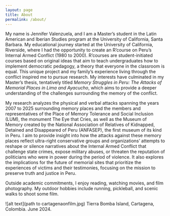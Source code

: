```yaml
---
layout: page
title: About
permalink: /about/
---
```


My name is Jennifer Valenzuela, and I am a Master’s student in the Latin American and Iberian Studies program at the University of California, Santa Barbara. My educational journey started at the University of California, Riverside, where I had the opportunity to create an R’course on Peru’s Internal Armed Conflict (1980 to 2000). R’courses are student-initiated courses based on original ideas that aim to teach undergraduates how to implement democratic pedagogy, a theory that everyone in the classroom is equal. This unique project and my family’s experience living through the conflict inspired me to pursue research. My interests have culminated in my Master’s thesis, tentatively titled *Memory Struggles in Peru: The Attacks of Memorial Places in Lima and Ayacucho*, which aims to provide a deeper understanding of the challenges surrounding the memory of the conflict.

My research analyzes the physical and verbal attacks spanning the years 2007 to 2025 surrounding memory places and the members and representatives of the Place of Memory Tolerance and Social Inclusion (LUM), the monument The Eye that Cries, as well as the Museum of Memory created by the National Association of Relatives of Kidnapped, Detained and Disappeared of Peru (ANFASEP), the first museum of its kind in Peru. I aim to provide insight into how the attacks against these memory places reflect ultra-right conservative groups and organizations’ attempts to reshape or silence narratives about the Internal Armed Conflict that challenge state crimes, expose military abuses, or threaten the reputation of politicians who were in power during the period of violence. It also explores the implications for the future of memorial sites that prioritize the experiences of victims and their testimonies, focusing on the mission to preserve truth and justice in Peru.

Outside academic commitments, I enjoy reading, watching movies, and film photography. My outdoor hobbies include running, pickleball, and scenic walks to shoot some film.

![alt text](path to cartagenaonfilm.jpg)
Tierra Bomba Island, Cartagena, Colombia. June 2024.